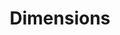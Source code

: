 ---
layout: default
bigquery: https://console.cloud.google.com/bigquery?p=covid-19-dimensions-ai&page=table&d=data&t=publications
contributors: Digital Science, https://www.digital-science.com/
cost: Free for personal, non-commercial use.
description: Dimensions contains more than 100 million publications, ranging from
  articles published in scholarly journals, books and book chapters, to preprints
  and conference proceedings. All publications are contextualized with linked data
  sets, funding, publications, patents, clinical trials, and policy documents. You
  can also view associated categories, funders, institutions, and researcher profiles.
documentation: https://docs.dimensions.ai/bigquery/index.html
last_edit: 04/10/2022, 03:38:20
location: https://www.dimensions.ai/products/free/
maintained_by: Digital Science, https://www.digital-science.com/
schema_fields:
- pmcid
- category_bra
- end_date
- cited_by_ids
- mesh_terms
- license
- ipcr
- brief_title
- labels
- isbn
- year
- current_assignee_orgs
- start_date
- filing_date
- language
- conference
- category_sdg
- filing_status
- application_number
- funding_details
- funding_cad
- citations_count
- established
- priority_date
- category_hra
- citations
- funder_org_countries
- research_org_city_names
- funding_cny
- funding_usd
- funder_org_state_codes
- book_title
- research_org_country_names
- id
- title
- pages
- associated_publication_id
- repository_url
- address
- filing_year
- current_assignee_countries
- arxiv_id
- researcher_ids
- funding_jpy
- date_online
- proceedings_title
- associated_publication_pmid
- funder_org_acronyms
- linkout
- priority_year
- granted_date
- status
- granted_year
- open_access_categories
- family_members_ids
- research_org_countries
- date_normal
- doi
- active_years
- description
- email_address
- research_orgs
- cpc
- expiration_date
- funding_nzd
- category_icrp_ct
- funding_aud
- links
- mesh_headings
- gender
- funding_currency
- kind
- start_year
- funding_eur
- concepts
- external_ids
- investigators
- publication_ids
- date_inserted
- associated_publication_arxiv_id
- category_icrp_cso
- aliases
- acronyms
- publication_date
- date_imported_gbq
- issue
- source_id
- foa_number
- wikipedia_url
- parent_id
- abstract
- expiration_year
- current_assignee
- clinical_trial_ids
- date
- research_org_state_codes
- publisher
- inventor_names
- date_modified
- types
- date_print
- funder_org_cities
- conditions
- supporting_grant_ids
- volume
- original_assignee_countries
- interventions
- reference_ids
- original_assignee_orgs
- original_assignee
- altmetrics
- phase
- repository_id
- registry
- journal_lists
- resulting_publication_doi
- research_org_cities
- funding_gbp
- organisation_details
- assignee_orgs
- funding_amount
- jurisdiction
- legal_events
- original_abstract
- repository_name
- relationships
- citation_string
- open_access_categories_v2
- family_id
- funding_chf
- publication_year
- assignee_countries
- research_org_state_names
- legal_status
- grant_number
- metrics
- family_count
- category_uoa
- created_date
- authors
- category_hrcs_rac
- name
- end_year
- associated_grant_ids
- embargo_date
- category_for
- type
- eisbn
- editors
- funder_orgs
- funder_countries
- pmid
- acknowledgements
- funder_org
- journal
- original_title
- acronym
- associated_publication_doi
- patent_ids
- book_series_title
- resulting_publication_ids
- subtitles
- category_rcdc
- category_hrcs_hc
- categories
shortname: dimensions
tags:
- scholarly literature
- patents
- funding
- clinical trials
- academic profiles
terms_of_use: 'Use of both the Dimensions COVID-19 dataset and full Dimensions dataset
  are subject to the Dimensions Terms of use: https://www.dimensions.ai/policies-terms-legal '
title: Dimensions
uuid: dcff88bd-fe6b-4fdb-8159-809bf9d7bc1c
---